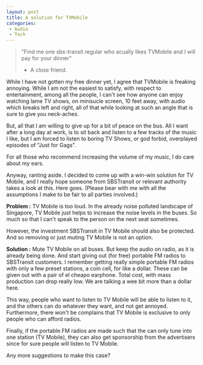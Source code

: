 ```yaml
---
layout: post
title: A solution for TVMobile
categories:
 - Audio
 - Tech
---
```


> "Find me one sbs-transit regular who acually likes TVMobile and I will pay for your dinner"
>
> - A close friend.

While I have not gotten my free dinner yet, I agree that TVMobile is freaking annoying. While I am not the easiest to satisfy, with respect to entertainment, among all the people, I can't see how anyone can enjoy watching lame TV shows, on minisucle screen, 10 feet away, with audio which breaks left and right, all of that while looking at such an angle that is sure to give you neck-aches.

But, all that I am willing to give up for a bit of peace on the bus. All I want after a long day at work, is to sit back and listen to a few tracks of the music I like, but I am forced to listen to boring TV Shows, or god forbid, overplayed episodes of "Just for Gags".

For all those who recommend increasing the volume of my music, I do care about my ears.

Anyway, ranting aside. I decided to come up with a win-win solution for TV Mobile, and I really hope someone from SBSTransit or relevant authority takes a look at this. Here goes. (Please bear with me with all the assumptions I make to be fair to all parties involved.)

**Problem :** TV Mobile is too loud. In the already noise polluted landscape of Singapore, TV Mobile just helps to increase the noise levels in the buses. So much so that I can't speak to the person on the next seat sometimes.

However, the investment SBSTransit in TV Mobile should also be protected. And so removing or just muting TV Mobile is not an option.

**Solution :** Mute TV Mobile on all buses. But keep the audio on radio, as it is already being done. And start giving out (for free) portable FM radios to SBSTransit customers. I remember getting really simple portable FM radios with only a few preset stations, a coin cell, for like a dollar. These can be given out with a pair of el cheapo earphone. Total cost, with mass production can drop really low. We are talking a wee bit more than a dollar here.

This way, people who want to listen to TV Mobile will be able to listen to it, and the others can do whatever they want, and not get annoyed. Furthermore, there won't be complains that TV Mobile is exclusive to only people who can afford radios.

Finally, if the portable FM radios are made such that the can only tune into one station (TV Mobile), they can also get sponsorship from the advertisers since for sure people will listen to TV Mobile.

Any more suggestions to make this case?
